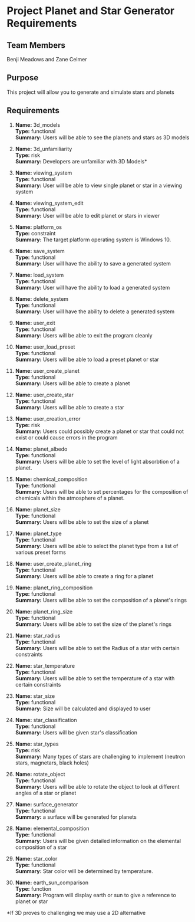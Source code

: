 # Project Planet and Star Generator Requirements
                                           
## Team Members

Benji Meadows and Zane Celmer

## Purpose

This project will allow you to generate and simulate stars and planets

## Requirements
    
 1.  **Name:** 3d_models\
        **Type:** functional\
        **Summary:** Users will be able to see the planets and stars as 3D models
        
 1.  **Name:** 3d_unfamiliarity\
        **Type:** risk\
        **Summary:** Developers are unfamiliar with 3D Models*
	
 1.  **Name:** viewing_system\
        **Type:** functional\
        **Summary:** User will be able to view single planet or star in a viewing system

 1.  **Name:** viewing_system_edit\
        **Type:** functional\
        **Summary:** User will be able to edit planet or stars in viewer
       
 1.  **Name:** platform_os\
        **Type:** constraint\
        **Summary:** The target platform operating system is Windows 10.
       
 1.  **Name:** save_system\
        **Type:** functional\
        **Summary:** User will have the ability to save a generated system
       
 1.  **Name:** load_system\
        **Type:** functional\
        **Summary:** User will have the ability to load a generated system
       
 1.  **Name:** delete_system\
        **Type:** functional\
        **Summary:** User will have the ability to delete a generated system
	 
 1.  **Name:** user_exit\
        **Type:** functional\
        **Summary:** Users will be able to exit the program cleanly
	
 1.  **Name:** user_load_preset\
        **Type:** functional\
        **Summary:** Users will be able to load a preset planet or star
	
 1.  **Name:** user_create_planet\
        **Type:** functional\
        **Summary:** Users will be able to create a planet
	
1.  **Name:** user_create_star\
        **Type:** functional\
        **Summary:** Users will be able to create a star
	
1.  **Name:** user_creation_error\
        **Type:** risk\
        **Summary:** Users could possibly create a planet or star that could not exist or could cause errors in the program

 1. **Name:** planet_albedo\
        **Type:** functional\
        **Summary:** Users will be able to set the level of light absorbtion of a planet.
        
 1. **Name:** chemical_composition\
        **Type:** functional\
        **Summary:** Users will be able to set percentages for the composition of chemicals within the atmosphere of a planet.
        
 1. **Name:** planet_size\
        **Type:** functional\
        **Summary:** Users will be able to set the size of a planet
        
 1. **Name:** planet_type\
        **Type:** functional\
        **Summary:** Users will be able to select the planet type from a list of various preset forms
	
1.  **Name:** user_create_planet_ring\
        **Type:** functional\
        **Summary:** Users will be able to create a ring for a planet
        
 1. **Name:** planet_ring_composition\
        **Type:** functional\
        **Summary:** Users will be able to set the composition of a planet's rings
        
 1. **Name:** planet_ring_size\
        **Type:** functional\
        **Summary:** Users will be able to set the size of the planet's rings
        
 1. **Name:** star_radius\
        **Type:** functional\
        **Summary:** Users will be able to set the Radius of a star with certain constraints
        
 1. **Name:** star_temperature\
        **Type:** functional\
        **Summary:** Users will be able to set the temperature of a star with certain constraints
        
 1. **Name:** star_size\
        **Type:** functional\
        **Summary:** Size will be calculated and displayed to user
        
 1. **Name:** star_classification\
        **Type:** functional\
        **Summary:** Users will be given star's classification
        
 1. **Name:** star_types\
        **Type:** risk\
        **Summary:** Many types of stars are challenging to implement (neutron stars, magnetars, black holes)
        
 1. **Name:** rotate_object\
        **Type:** functional\
        **Summary:** Users will be able to rotate the object to look at different angles of a star or planet
        
 1. **Name:** surface_generator\
        **Type:** functional\
        **Summary:** a surface will be generated for planets
        
 1. **Name:** elemental_composition\
	**Type:** functional\
	**Summary:** Users will be given detailed information on the elemental composition of a star
	
 1. **Name:** star_color\
	**Type:** functional\
	**Summary:** Star color will be determined by temperature.
			
 1. **Name:** earth_sun_comparison\
	**Type:** function\
	**Summary:** Program will display earth or sun to give a reference to planet or star
	
*If 3D proves to challenging we may use a 2D alternative



